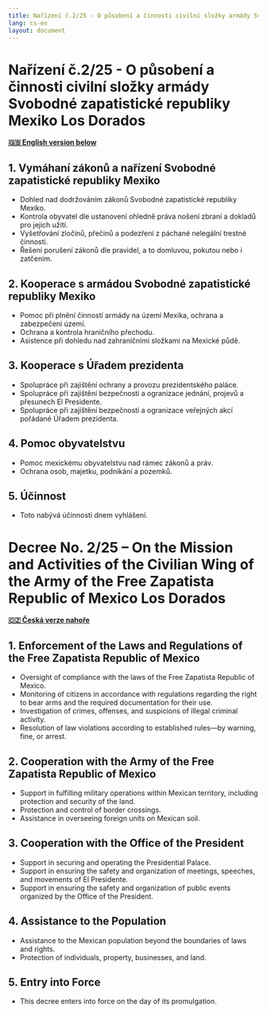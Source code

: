 ```yaml
---
title: Nařízení č.2/25 - O působení a činnosti civilní složky armády Svobodné zapatistické republiky Mexiko Los Dorados
lang: cs-en
layout: document
---
```


# Nařízení č.2/25 - O působení a činnosti civilní složky armády Svobodné zapatistické republiky Mexiko Los Dorados

**[🇬🇧 English version below](#decree-no-225--on-the-mission-and-activities-of-the-civilian-wing-of-the-army-of-the-free-zapatista-republic-of-mexico-los-dorados)**

## 1. Vymáhaní zákonů a nařízení Svobodné zapatistické republiky Mexiko

- Dohled nad dodržováním zákonů Svobodné zapatistické republiky Mexiko.
- Kontrola obyvatel dle ustanovení ohledně práva nošení zbraní a dokladů pro jejich užití.
- Vyšetřování zločinů, přečinů a podezření z páchané nelegální trestné činnosti.
- Řešení porušení zákonů dle pravidel, a to domluvou, pokutou nebo i zatčením.

## 2. Kooperace s armádou Svobodné zapatistické republiky Mexiko

- Pomoc při plnění činností armády na území Mexika, ochrana a zabezpečení území.
- Ochrana a kontrola hraničního přechodu.
- Asistence při dohledu nad zahraničními složkami na Mexické půdě.

## 3. Kooperace s Úřadem prezidenta

- Spolupráce při zajištění ochrany a provozu prezidentského paláce.
- Spolupráce při zajištění bezpečnosti a ogranizace jednání, projevů a přesunech El Presidente.
- Spolupráce při zajištění bezpečnosti a ogranizace veřejných akcí pořádané Úřadem prezidenta.

## 4. Pomoc obyvatelstvu

- Pomoc mexickému obyvatelstvu nad rámec zákonů a práv.
- Ochrana osob, majetku, podnikání a pozemků.

## 5. Účinnost

- Toto nabývá účinnosti dnem vyhlášení.  

# Decree No. 2/25 – On the Mission and Activities of the Civilian Wing of the Army of the Free Zapatista Republic of Mexico Los Dorados

**[🇨🇿 Česká verze nahoře](#nařízení-č225---o-působení-a-činnosti-civilní-složky-armády-svobodné-zapatistické-republiky-mexiko-los-dorados)**

## 1. Enforcement of the Laws and Regulations of the Free Zapatista Republic of Mexico

- Oversight of compliance with the laws of the Free Zapatista Republic of Mexico.
- Monitoring of citizens in accordance with regulations regarding the right to bear arms and the required documentation for their use.
- Investigation of crimes, offenses, and suspicions of illegal criminal activity.
- Resolution of law violations according to established rules—by warning, fine, or arrest.

## 2. Cooperation with the Army of the Free Zapatista Republic of Mexico

- Support in fulfilling military operations within Mexican territory, including protection and security of the land.
- Protection and control of border crossings.
- Assistance in overseeing foreign units on Mexican soil.

## 3. Cooperation with the Office of the President

- Support in securing and operating the Presidential Palace.
- Support in ensuring the safety and organization of meetings, speeches, and movements of El Presidente.
- Support in ensuring the safety and organization of public events organized by the Office of the President.

## 4. Assistance to the Population

- Assistance to the Mexican population beyond the boundaries of laws and rights.
- Protection of individuals, property, businesses, and land.

## 5. Entry into Force  

- This decree enters into force on the day of its promulgation.

